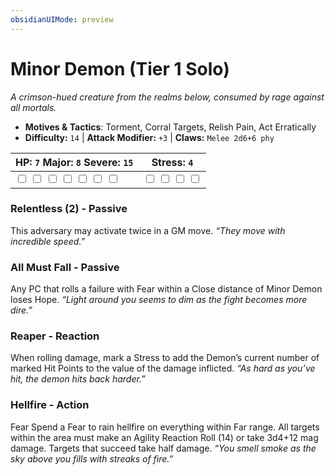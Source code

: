 ```yaml
---
obsidianUIMode: preview
---
```

# Minor Demon (Tier 1 Solo)

*A crimson-hued creature from the realms below, consumed by rage against all mortals.*

- **Motives & Tactics**: Torment, Corral Targets, Relish Pain, Act Erratically
- **Difficulty:** `14` | **Attack Modifier:** `+3` | **Claws:** `Melee 2d6+6 phy`

| HP: `7` Major: `8` Severe: `15` | Stress: `4` |
|--|--|
|  <input type="checkbox" unchecked id="2f80b71e"> <input type="checkbox" unchecked id="bea20449"> <input type="checkbox" unchecked id="a4488fa5"> <input type="checkbox" unchecked id="7cc32485"> <input type="checkbox" unchecked id="327633d3"> <input type="checkbox" unchecked id="14bd9dee"> <input type="checkbox" unchecked id="a12f43a9"> |  <input type="checkbox" unchecked id="29fb015b"> <input type="checkbox" unchecked id="e926ae8a"> <input type="checkbox" unchecked id="5a044a0a"> <input type="checkbox" unchecked id="67dc4ae4"> |

### Relentless (2) - Passive

This adversary may activate twice in a GM move. *“They move with incredible speed.”*

### All Must Fall - Passive

Any PC that rolls a failure with Fear within a Close distance of Minor Demon loses Hope. *“Light around you seems to dim as the fight becomes more dire.”*

### Reaper - Reaction

When rolling damage, mark a Stress to add the Demon’s current number of marked Hit Points to the value of the damage inflicted. *“As hard as you’ve hit, the demon hits back harder.”*

### Hellfire - Action

Fear Spend a Fear to rain hellfire on everything within Far range. All targets within the area must make an Agility Reaction Roll (14) or take 3d4+12 mag damage. Targets that succeed take half damage. *“You smell smoke as the sky above you fills with streaks of fire.”*


